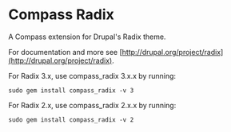 Compass Radix
=============

A Compass extension for Drupal's Radix theme.

For documentation and more see [http://drupal.org/project/radix](http://drupal.org/project/radix).

For Radix 3.x, use compass_radix 3.x.x by running:

    sudo gem install compass_radix -v 3

For Radix 2.x, use compass_radix 2.x.x by running:

    sudo gem install compass_radix -v 2
